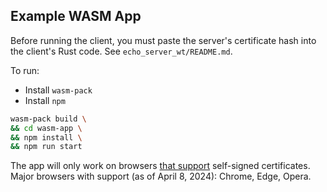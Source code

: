 ## Example WASM App

Before running the client, you must paste the server's certificate hash into the client's Rust code. See `echo_server_wt/README.md`.

To run:

- Install `wasm-pack`
- Install `npm`

```bash
wasm-pack build \
&& cd wasm-app \
&& npm install \
&& npm run start
```

The app will only work on browsers [that support](https://caniuse.com/mdn-api_webtransport_webtransport_options_servercertificatehashes_parameter) self-signed certificates. Major browsers with support (as of April 8, 2024): Chrome, Edge, Opera.
